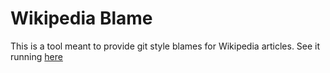 # Wikipedia Blame
This is a tool meant to provide git style blames for Wikipedia articles. See it running [here](https://bacowan.github.io/WikipediaBlame/)